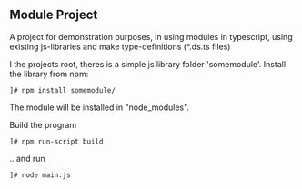 ## Module Project

A project for demonstration purposes, in using modules in typescript, using existing js-libraries and make type-definitions (*.ds.ts files)

I the projects root, theres is a simple js library folder 'somemodule'. Install the library from npm:

```]# npm install somemodule/```

The module will be installed in "node_modules".

Build the program 

```]# npm run-script build```

.. and run

```]# node main.js```




